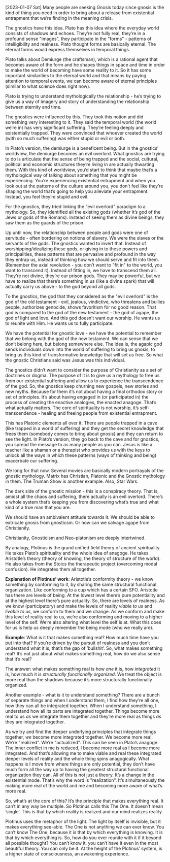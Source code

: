 <span class="timestamp-wrapper"><span class="timestamp">[2023-01-07 Sat]</span></span> Many people are seeking Gnosis today since gnosis is the kind of thing you need in order to bring about a release from existential entrapment that we’re finding in the meaning crisis.

The gnostics have this idea. Plato has this idea where the everyday world consists of shadows and echoes. They’re not fully real, they’re in a profound sense "images", they participate in the "forms" - patterns of intelligibility and realness. Plato thought forms are basically eternal. The eternal forms would express themselves in temporal things.

Plato talks about Demiurge (the craftsman), which is a rational agent that becomes aware of the form and he shapes things in space and time in order to make the world of becoming have some reality to it. So it has some important similarities to the eternal world and that means by paying attention to temporal events, we can become aware of eternal principles (similar to what science does right now).

Plato is trying to understand mythologically the relationship - he’s trying to give us a way of imagery and story of understanding the relationship between eternity and time.

The gnostics were influened by this. They took this notion and did something very interesting to it. They said the temporal world (the world we’re in) has very significant suffering. They’re feeling deeply and existentially trapped. They were convinced that whoever created the world (with so much suffering) was either stupid or evil or both.

In Plato’s version, the demiurge is a beneficent being. But in the gnostics’ worldview, the demiurge becomes an evil overlord. What gnostics are trying to do is articulate that the sense of being trapped and the social, cultural, political and economic structures they’re living in are actually thwarting them. With this kind of worldview, you’d start to think that maybe that’s a mythological way of talking about something that you might be experiencing. You’re experiencing existential entrapment and when you look out at the patterns of the culture around you, you don’t feel like they’re shaping the world that’s going to help you alleviate your entrapment. Instead, you feel they’re stupid and evil.

For the gnostics, they tried linking the "evil overlord" paradigm to a mythology. So, they identified all the existing gods (whether it’s god of the Jews or gods of the Romans). Instead of seeing them as divine beings, they saw them as the guards of the prison.

Up until now, the relationship between people and gods were one of servitude - often bordering on notions of slavery. We were the slaves or the servants of the gods. The gnostics wanted to invert that. Instead of worshipping/idealizing these gods, or giving in to these powers and principalities, these patterns that are pervasive and profound in the way they entrap us, instead of thinking how we should serve and fit into them. (Remember the axial revolution - you don’t want to "fit in" to the world, you want to transcend it). Instead of fitting in, we have to transcend them all. They’re not divine, they’re our prison gods. They may be powerful, but we have to realize that there’s something in us (like a divine spark) that will actually carry us above - to the god beyond all gods.

To the gnostics, the god that they considered as the "evil overlord" is the god of the old testament - evil, jealous, vindictive, who threatens and bullies people, authorizes genocide, shows favoritism for no good reason. That god is compared to the god of the new testament - the god of agape, the god of light and love. And this god doesn’t want our worship. He wants us to reunite with Him. He wants us to fully participate.

We have the potential for gnostic love - we have the potential to remember that we belong with the god of the new testament. We can sense that we don’t belong here, but belong somewhere else. The idea is, the agapic god sends individuals down into the world of suffering to bring us gnosis, to bring us this kind of transformative knowledge that will set us free. So what the gnostic Christians said was Jesus was this individual.

The gnostics didn’t want to consider the purpose of Christianity as a set of doctrines or dogma. The purpose of it is to give us a mythology to free us from our existential suffering and allow us to experience the transcendence of the god. So, the gnostics keep churning new gospels, new stories and new myths. Because for them it’s not about having a final orthodox story or set of principles. It’s about having engaged in (or participated in) the process of creating the enactive analogies, the enacted anagoge. That’s what actually matters. The core of spirituality is not worship, it’s self-transcendence - healing and freeing people from existential entrapment.

This has Platonic elements all over it. There are people trapped in a cave (like trapped in a world of suffering) and they get the secret knowledge that frees them (somebody comes to bring about gnosis) and they can return to see the light. In Plato’s version, they go back to the cave and for gnostics, you spread the message to as many people as you can. Jesus is like a teacher like a shaman or a therapist who provides us with the keys to unlock all the ways in which these patterns (ways of thinking and being) exacerbate our suffering.

We long for that now. Several movies are basically modern portrayals of the gnostic mythology. Matrix has Christian, Platonic and the Gnostic mythology in them. The Truman Show is another example. Also, Star Wars.

The dark side of the gnostic mission - this is a conspiracy theory. That is, amidst all the chaos and suffering, there actually is an evil overlord. There’s a whole system that’s keeping you from discovering what’s true and what kind of a true man that you are.

We should have an ambivalent attitude towards it. We should be able to extricate gnosis from gnosticsm. Or how can we salvage agape from Christianity.

Christianity, Gnosticism and Neo-platonism are deeply intertwined.

By analogy, Plotinus is the grand unified field theory of ancient spirituality. He takes Plato’s spirituality and the whole idea of anagoge. He takes Aristotle’s theory (theory of knowing, the theory of structure of the world). He also takes from the Stoics the therapeutic project (overcoming modal confusion). He integrates them all together.

**Explanation of Plotinus’ work**: Aristotle’s conformity theory - we know something by conforming to it, by sharing the same structural functional organization. Like conforming to a cup which has a certain SFO. Aristotle has there are levels of being. At the lowest level there’s pure potentiality and at the highest level there’s pure actuality. So, there are levels of realness. As we know (participatory) and make the levels of reality *viable to us* and *livable to us*, we conform to them and we change. As we conform and make this level of reality real to us, we’re also conforming and moving to a higher level of the self. We’re also altering what level the self is at. What this does for us is help us deeply remember the being mode (who we really are).

**Example**: What is it that makes something real? How much time have you put into that? If you’re driven by the pursuit of realness and you don’t understand what it is, that’s the gap of ’bullshit’. So, what makes something real? It’s not just about what makes something real, how do we also sense that it’s real?

The answer: what makes something real is how *one* it is, how *integrated* it is, how much it is *structurally functionally organized*. We treat the object is more real than the shadows because it’s more structurally functionally organized.

Another example - what is it to understand something? There are a bunch of separate things and when I understand them, I find how they’re all one, how they can all be integrated together. When I understand something, I understand how all its parts are integrated together. Things become more real to us *as* we integrate them together and they’re more real as things *as* they are integrated together.

As we try and find the deeper underlying principles that integrate things together, *we* become more integrated together. We become more real. We’re "realized". We’re "actualized". This can be seen in Plato’s anagoge. The inner conflict in me is reduced, I become more real as I become more integrated. And that’s allowing me to make viable and real these integrated deeper levels of reality and the whole thing spins anagogically. What happens is I move from where things are only potential, they don’t have much form all the way up to having the greatest structural functional organization they can. All of this is not just a theory. It’s a change in the existential mode. That’s why the word is "realization". It’s simultaneously the making more real of the world and me and becoming more aware of what’s more real.

So, what’s at the core of this? It’s the principle that makes everything real. It can’t in any way be multiple. So Plotinus calls this The One. It doesn’t mean ’single’. This is that by which reality is realized and our mind realizes reality.

Plotinus uses the metaphor of the light. The light by itself is invisible, but it makes everything see-able. The One is not anything we can ever know. You can’t know The One, because it is that by which everything is knowing. It is that by which everything is. So, how do you ever reunite with it if it beyond all possible thought? You can’t know it, you can’t have it even in the most beautiful theory. You can only be it. At the height of the Plotinus’ system, is a higher state of consciousness, an awakening experience.